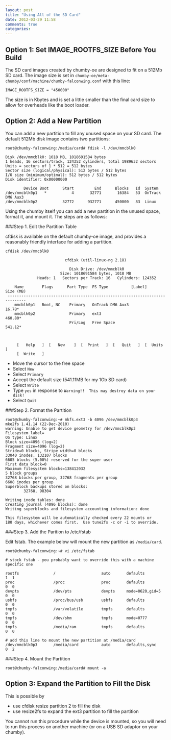 ```yaml
---
layout: post
title: "Using All of the SD Card"
date: 2012-03-29 11:58
comments: true
categories: 
---
```


Option 1: Set IMAGE_ROOTFS_SIZE Before You Build
------------------------------------------------

The SD card images created by chumby-oe are designed to fit on a 512Mb SD card.
The image size is set in `chumby-oe/meta-chumby/conf/machine/chumby-falconwing.conf`
with this line:
```
IMAGE_ROOTFS_SIZE = "450000"
```
The size is in Kbytes and is set a little smaller than the final card size to allow for
overheads like the boot loader.


Option 2: Add a New Partition
-----------------------------

You can add a new partition to fill any unused space on your SD card.
The default 512Mb disk image contains two partitions:

```
root@chumby-falconwing:/media/card# fdisk -l /dev/mmcblk0

Disk /dev/mmcblk0: 1018 MB, 1018691584 bytes
1 heads, 16 sectors/track, 124352 cylinders, total 1989632 sectors
Units = sectors of 1 * 512 = 512 bytes
Sector size (logical/physical): 512 bytes / 512 bytes
I/O size (minimum/optimal): 512 bytes / 512 bytes
Disk identifier: 0x00000000

        Device Boot      Start         End      Blocks   Id  System
/dev/mmcblk0p1   *           4       32771       16384   53  OnTrack DM6 Aux3
/dev/mmcblk0p2           32772      932771      450000   83  Linux
```

Using the chumby itself you can add a new partition in the unused space,
format it, and mount it.  The steps are as follows:

###Step 1. Edit the Partition Table

cfdisk is available on the default chumby-oe image, and provides a reasonably
friendly interface for adding a partition.

```
cfdisk /dev/mmcblk0
```

```
                          cfdisk (util-linux-ng 2.18)

                            Disk Drive: /dev/mmcblk0
                        Size: 1018691584 bytes, 1018 MB
              Heads: 1   Sectors per Track: 16   Cylinders: 124352

    Name        Flags      Part Type  FS Type          [Label]        Size (MB)
 ------------------------------------------------------------------------------
    mmcblk0p1   Boot, NC    Primary   OnTrack DM6 Aux3                    16.78*
    mmcblk0p2               Primary   ext3                               460.80*
                            Pri/Log   Free Space                         541.12*



     [   Help   ]  [   New    ]  [  Print   ]  [   Quit   ]  [  Units   ]
     [  Write   ]

```
 - Move the cursor to the free space
 - Select `New`
 - Select `Primary`
 - Accept the default size (541.11MB for my 1Gb SD card)
 - Select `Write`
 - Type `yes` in response to `Warning!!  This may destroy data on your disk!`
 - Select `Quit`

###Step 2. Format the Partition

```
root@chumby-falconwing:~# mkfs.ext3 -b 4096 /dev/mmcblk0p3 
mke2fs 1.41.14 (22-Dec-2010)
warning: Unable to get device geometry for /dev/mmcblk0p3
Filesystem label=
OS type: Linux
Block size=4096 (log=2)
Fragment size=4096 (log=2)
Stride=0 blocks, Stripe width=0 blocks
33040 inodes, 132107 blocks
6605 blocks (5.00%) reserved for the super user
First data block=0
Maximum filesystem blocks=138412032
5 block groups
32768 blocks per group, 32768 fragments per group
6608 inodes per group
Superblock backups stored on blocks: 
        32768, 98304

Writing inode tables: done                            
Creating journal (4096 blocks): done
Writing superblocks and filesystem accounting information: done

This filesystem will be automatically checked every 22 mounts or
180 days, whichever comes first.  Use tune2fs -c or -i to override.
```

###Step 3. Add the Parition to /etc/fstab

Edit fstab.  The example below will mount the new partition
as `/media/card`.

```
root@chumby-falconwing:~# vi /etc/fstab 

# stock fstab - you probably want to override this with a machine specific one

rootfs               /                    auto       defaults              1  1
proc                 /proc                proc       defaults              0  0
devpts               /dev/pts             devpts     mode=0620,gid=5       0  0
usbfs                /proc/bus/usb        usbfs      defaults              0  0
tmpfs                /var/volatile        tmpfs      defaults              0  0
tmpfs                /dev/shm             tmpfs      mode=0777             0  0
tmpfs                /media/ram           tmpfs      defaults              0  0

# add this line to mount the new partition at /media/card
/dev/mmcblk0p3       /media/card          auto       defaults,sync         0  2
```

###Step 4. Mount the Partition

```
root@chumby-falconwing:/media/card# mount -a
```

Option 3: Expand the Partition to Fill the Disk
-----------------------------------------------

This is possible by 
 - use cfdisk resize partition 2 to fill the disk
 - use resize2fs to expand the ext3 partition to fill the partition

You cannot run this procedure while the device is mounted, so you will need to
run this process on another machine (or on a USB SD adaptor on your chumby).

